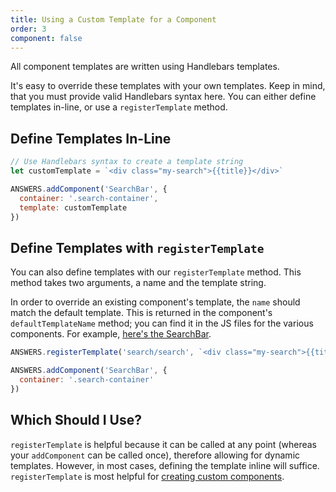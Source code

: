 ```yaml
---
title: Using a Custom Template for a Component
order: 3
component: false
---
```


All component templates are written using Handlebars templates.

It's easy to override these templates with your own templates. Keep in mind, that you must provide valid Handlebars syntax here. You can either define templates in-line, or use a `registerTemplate` method.

## Define Templates In-Line

```js
// Use Handlebars syntax to create a template string
let customTemplate = `<div class="my-search">{{title}}</div>`

ANSWERS.addComponent('SearchBar', {
  container: '.search-container',
  template: customTemplate
})
```


## Define Templates with `registerTemplate`
You can also define templates with our `registerTemplate` method. This method takes two arguments, a name and the template string. 

In order to override an existing component's template, the `name` should match the default template. This is returned in the component's `defaultTemplateName` method; you can find it in the JS files for the various components. For example, [here's the SearchBar](https://github.com/yext/answers/blob/master/src/ui/components/search/searchcomponent.js#L278).


```js
ANSWERS.registerTemplate('search/search', `<div class="my-search">{{title}}</div>` );

ANSWERS.addComponent('SearchBar', {
  container: '.search-container'
})
```

## Which Should I Use?

`registerTemplate` is helpful because it can be called at any point (whereas your `addComponent` can be called once), therefore allowing for dynamic templates. However, in most cases, defining the template inline will suffice. `registerTemplate` is most helpful for [creating custom components](../../custom-components/).